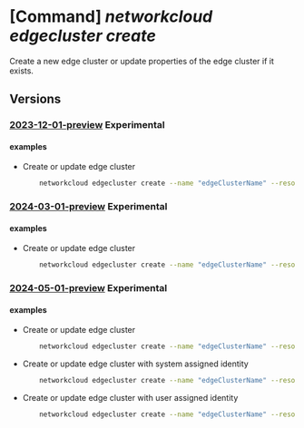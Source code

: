 # [Command] _networkcloud edgecluster create_

Create a new edge cluster or update properties of the edge cluster if it exists.

## Versions

### [2023-12-01-preview](/Resources/mgmt-plane/L3N1YnNjcmlwdGlvbnMve30vcmVzb3VyY2Vncm91cHMve30vcHJvdmlkZXJzL21pY3Jvc29mdC5uZXR3b3JrY2xvdWQvZWRnZWNsdXN0ZXJzL3t9/2023-12-01-preview.xml) **Experimental**

<!-- mgmt-plane /subscriptions/{}/resourcegroups/{}/providers/microsoft.networkcloud/edgeclusters/{} 2023-12-01-preview -->

#### examples

- Create or update edge cluster
    ```bash
        networkcloud edgecluster create --name "edgeClusterName" --resource-group "resourceGroupName" --location "location" --edge-cluster-sku-id "/subscriptions/123e4567-e89b-12d3-a456-426655440000/resourceGroups/resourceGroupName/providers/Microsoft.NetworkCloud/edgeClusterSkus/edgeClusterSkuName" --network-fabric-id "/subscriptions/123e4567-e89b-12d3-a456-426655440000/providers/Microsoft.ManagedNetworkFabric/networkFabrics/networkFabricName" --runtime-version-id "/subscriptions/123e4567-e89b-12d3-a456-426655440000/resourceGroups/resourceGroupName/providers/Microsoft.NetworkCloud/edgeClusterRuntimeVersions/edgeClusterRuntimeVersionName" --description "Edge cluster description value" --registration-hub-id "/subscriptions/123e4567-e89b-12d3-a456-426655440000/resourceGroups/resourceGroupName/providers/Microsoft.NetworkCloud/registrationHubs/registrationHubName" entra-configuration admin-group-object-ids=["ffffffff-ffff-ffff-ffff-ffffffffffff"] --workload-resource-ids=["/subscriptions/123e4567-e89b-12d3-a456-426655440000/providers/Microsoft.Contoso/workloads/workloadName"] --tags key1="myvalue1" key2="myvalue2"
    ```

### [2024-03-01-preview](/Resources/mgmt-plane/L3N1YnNjcmlwdGlvbnMve30vcmVzb3VyY2Vncm91cHMve30vcHJvdmlkZXJzL21pY3Jvc29mdC5uZXR3b3JrY2xvdWQvZWRnZWNsdXN0ZXJzL3t9/2024-03-01-preview.xml) **Experimental**

<!-- mgmt-plane /subscriptions/{}/resourcegroups/{}/providers/microsoft.networkcloud/edgeclusters/{} 2024-03-01-preview -->

#### examples

- Create or update edge cluster
    ```bash
        networkcloud edgecluster create --name "edgeClusterName" --resource-group "resourceGroupName" --location "location" --edge-cluster-sku-id "/subscriptions/123e4567-e89b-12d3-a456-426655440000/resourceGroups/resourceGroupName/providers/Microsoft.NetworkCloud/edgeClusterSkus/edgeClusterSkuName" --network-fabric-id "/subscriptions/123e4567-e89b-12d3-a456-426655440000/providers/Microsoft.ManagedNetworkFabric/networkFabrics/networkFabricName" --runtime-version-id "/subscriptions/123e4567-e89b-12d3-a456-426655440000/resourceGroups/resourceGroupName/providers/Microsoft.NetworkCloud/edgeClusterRuntimeVersions/edgeClusterRuntimeVersionName" --description "Edge cluster description value" --registration-hub-id "/subscriptions/123e4567-e89b-12d3-a456-426655440000/resourceGroups/resourceGroupName/providers/Microsoft.NetworkCloud/registrationHubs/registrationHubName" entra-configuration admin-group-object-ids=["ffffffff-ffff-ffff-ffff-ffffffffffff"] --workload-resource-ids=["/subscriptions/123e4567-e89b-12d3-a456-426655440000/providers/Microsoft.Contoso/workloads/workloadName"] --tags key1="myvalue1" key2="myvalue2"
    ```

### [2024-05-01-preview](/Resources/mgmt-plane/L3N1YnNjcmlwdGlvbnMve30vcmVzb3VyY2Vncm91cHMve30vcHJvdmlkZXJzL21pY3Jvc29mdC5uZXR3b3JrY2xvdWQvZWRnZWNsdXN0ZXJzL3t9/2024-05-01-preview.xml) **Experimental**

<!-- mgmt-plane /subscriptions/{}/resourcegroups/{}/providers/microsoft.networkcloud/edgeclusters/{} 2024-05-01-preview -->

#### examples

- Create or update edge cluster
    ```bash
        networkcloud edgecluster create --name "edgeClusterName" --resource-group "resourceGroupName" --location "location" --edge-cluster-sku-id "/subscriptions/123e4567-e89b-12d3-a456-426655440000/resourceGroups/resourceGroupName/providers/Microsoft.NetworkCloud/edgeClusterSkus/edgeClusterSkuName" --network-fabric-id "/subscriptions/123e4567-e89b-12d3-a456-426655440000/providers/Microsoft.ManagedNetworkFabric/networkFabrics/networkFabricName" --runtime-version-id "/subscriptions/123e4567-e89b-12d3-a456-426655440000/resourceGroups/resourceGroupName/providers/Microsoft.NetworkCloud/edgeClusterRuntimeVersions/edgeClusterRuntimeVersionName" --description "Edge cluster description value" --registration-hub-id "/subscriptions/123e4567-e89b-12d3-a456-426655440000/resourceGroups/resourceGroupName/providers/Microsoft.NetworkCloud/registrationHubs/registrationHubName" entra-configuration admin-group-object-ids=["ffffffff-ffff-ffff-ffff-ffffffffffff"] --workload-resource-ids=["/subscriptions/123e4567-e89b-12d3-a456-426655440000/providers/Microsoft.Contoso/workloads/workloadName"] --tags key1="myvalue1" key2="myvalue2"
    ```

- Create or update edge cluster with system assigned identity
    ```bash
        networkcloud edgecluster create --name "edgeClusterName" --resource-group "resourceGroupName" --location "location" --edge-cluster-sku-id "/subscriptions/123e4567-e89b-12d3-a456-426655440000/resourceGroups/resourceGroupName/providers/Microsoft.NetworkCloud/edgeClusterSkus/edgeClusterSkuName" --network-fabric-id "/subscriptions/123e4567-e89b-12d3-a456-426655440000/providers/Microsoft.ManagedNetworkFabric/networkFabrics/networkFabricName" --runtime-version-id "/subscriptions/123e4567-e89b-12d3-a456-426655440000/resourceGroups/resourceGroupName/providers/Microsoft.NetworkCloud/edgeClusterRuntimeVersions/edgeClusterRuntimeVersionName" --description "Edge cluster description value" --registration-hub-id "/subscriptions/123e4567-e89b-12d3-a456-426655440000/resourceGroups/resourceGroupName/providers/Microsoft.NetworkCloud/registrationHubs/registrationHubName" entra-configuration admin-group-object-ids=["ffffffff-ffff-ffff-ffff-ffffffffffff"] --workload-resource-ids=["/subscriptions/123e4567-e89b-12d3-a456-426655440000/providers/Microsoft.Contoso/workloads/workloadName"] --tags key1="myvalue1" key2="myvalue2" --mi-system-assigned
    ```

- Create or update edge cluster with user assigned identity
    ```bash
        networkcloud edgecluster create --name "edgeClusterName" --resource-group "resourceGroupName" --location "location" --edge-cluster-sku-id "/subscriptions/123e4567-e89b-12d3-a456-426655440000/resourceGroups/resourceGroupName/providers/Microsoft.NetworkCloud/edgeClusterSkus/edgeClusterSkuName" --network-fabric-id "/subscriptions/123e4567-e89b-12d3-a456-426655440000/providers/Microsoft.ManagedNetworkFabric/networkFabrics/networkFabricName" --runtime-version-id "/subscriptions/123e4567-e89b-12d3-a456-426655440000/resourceGroups/resourceGroupName/providers/Microsoft.NetworkCloud/edgeClusterRuntimeVersions/edgeClusterRuntimeVersionName" --description "Edge cluster description value" --registration-hub-id "/subscriptions/123e4567-e89b-12d3-a456-426655440000/resourceGroups/resourceGroupName/providers/Microsoft.NetworkCloud/registrationHubs/registrationHubName" entra-configuration admin-group-object-ids=["ffffffff-ffff-ffff-ffff-ffffffffffff"] --workload-resource-ids=["/subscriptions/123e4567-e89b-12d3-a456-426655440000/providers/Microsoft.Contoso/workloads/workloadName"] --tags key1="myvalue1" key2="myvalue2" --mi-user-assigned "/subscriptions/subscriptionId/resourceGroups/resourceGroupName/providers/Microsoft.ManagedIdentity/userAssignedIdentities/myUAI"
    ```
